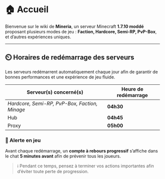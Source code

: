 # 🏠 Accueil

Bienvenue sur le wiki de **Mineria**, un serveur Minecraft **1.7.10 moddé** proposant plusieurs modes de jeu : **Faction, Hardcore, Semi-RP, PvP-Box**, et d’autres expériences uniques.

---

## ⏲️ Horaires de redémarrage des serveurs

Les serveurs redémarrent automatiquement chaque jour afin de garantir de bonnes performances et une expérience de jeu fluide.

| Serveur(s) concerné(s)                         | Heure de redémarrage |
|------------------------------------------------|----------------------|
| *Hardcore, Semi-RP, PvP-Box, Faction, Minage*  | **04h30**            |
| Hub                                            | **04h45**            |
| Proxy                                          | **05h00**            |

### 🔔 Alerte en jeu

Avant chaque redémarrage, un **compte à rebours progressif** s’affiche dans le chat **5 minutes avant** afin de prévenir tous les joueurs.

> ℹ️ Pendant ce temps, pensez à terminer vos actions importantes afin d’éviter toute perte de progression.

